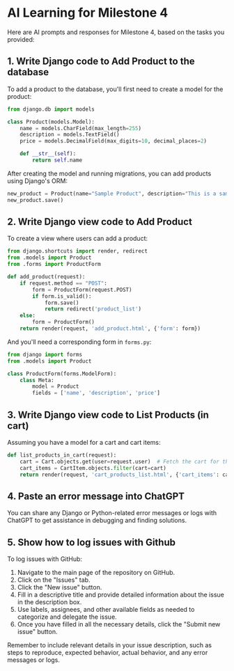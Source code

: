 # AI Learning for Milestone 4

Here are AI prompts and responses for Milestone 4, based on the tasks you provided:

## 1. Write Django code to Add Product to the database

To add a product to the database, you'll first need to create a model for the product:

```python
from django.db import models

class Product(models.Model):
    name = models.CharField(max_length=255)
    description = models.TextField()
    price = models.DecimalField(max_digits=10, decimal_places=2)

    def __str__(self):
        return self.name
```

After creating the model and running migrations, you can add products using Django's ORM:

```python
new_product = Product(name="Sample Product", description="This is a sample product.", price=19.99)
new_product.save()
```

## 2. Write Django view code to Add Product

To create a view where users can add a product:

```python
from django.shortcuts import render, redirect
from .models import Product
from .forms import ProductForm

def add_product(request):
    if request.method == "POST":
        form = ProductForm(request.POST)
        if form.is_valid():
            form.save()
            return redirect('product_list')
    else:
        form = ProductForm()
    return render(request, 'add_product.html', {'form': form})
```

And you'll need a corresponding form in `forms.py`:

```python
from django import forms
from .models import Product

class ProductForm(forms.ModelForm):
    class Meta:
        model = Product
        fields = ['name', 'description', 'price']
```

## 3. Write Django view code to List Products (in cart)

Assuming you have a model for a cart and cart items:

```python
def list_products_in_cart(request):
    cart = Cart.objects.get(user=request.user)  # Fetch the cart for the logged-in user
    cart_items = CartItem.objects.filter(cart=cart)
    return render(request, 'cart_products_list.html', {'cart_items': cart_items})
```

## 4. Paste an error message into ChatGPT

You can share any Django or Python-related error messages or logs with ChatGPT to get assistance in debugging and finding solutions.

## 5. Show how to log issues with Github

To log issues with GitHub:

1. Navigate to the main page of the repository on GitHub.
2. Click on the "Issues" tab.
3. Click the "New issue" button.
4. Fill in a descriptive title and provide detailed information about the issue in the description box.
5. Use labels, assignees, and other available fields as needed to categorize and delegate the issue.
6. Once you have filled in all the necessary details, click the "Submit new issue" button.

Remember to include relevant details in your issue description, such as steps to reproduce, expected behavior, actual behavior, and any error messages or logs.
